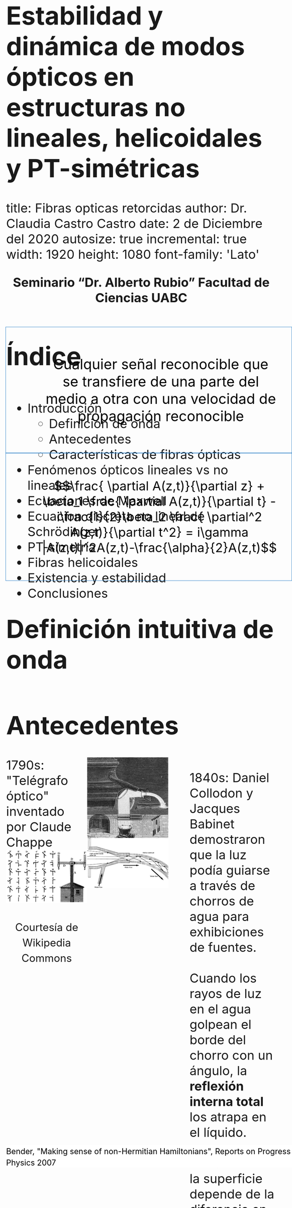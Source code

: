 <style>

.section .reveal .state-background {
   background: #ffffff;
   word-wrap: normal;
  -moz-hyphens: none;
}

.reveal h1, .reveal h2, .reveal h3 {
  word-wrap: normal;
  -moz-hyphens: none;
}

.section .reveal h1, 
.section .reveal h2,
.section .reveal h3,  
.section .reveal ul,
.section .reveal p {
   color: black;
   margin-top: 50px;
   text-align: center;
}

.midcenter {
    position: fixed;
    top: 50%;
    left: 50%;
}

.footer {
    color: black; 
    background: #ffffff;
    position: fixed; 
    top: 95%;
    text-align:left; 
    width:100%;
    font-size: 30px;
}

table {
  border: 1px solid black;
  text-align: center;
  border-bottom: 1px solid #ddd;
}

th {
  text-align: center;
}

tr {
  text-align: center;
}

td {
  text-align: center;
}


table.minimalistBlack {
    border: 3px solid #000000;
    width: 100%;
    text-align: center;
    border-collapse: collapse;
}

body{
  font-size: 40px;
}

</style>


<!-- foo 
Highlighting
bold
strong
orange <b style="color:#d95f02"> text </b>
green  <b style="color:#1b9e77"> text </b>
purple <b style="color:#d24693"> text </b>
red    <b style="color:#FF0000"> text </b>
blue   <b style="color:#0000FF"> text </b>

<p style = "font-size: 50px;">Definición de onda </p>

font-weight:bold;
-->

Estabilidad y dinámica de modos ópticos en estructuras no lineales, helicoidales y PT-simétricas 
=================================================
title: Fibras opticas retorcidas
author: Dr. Claudia Castro Castro
date: 2 de Diciembre del 2020
autosize: true
incremental: true
width: 1920
height: 1080
font-family: 'Lato'


<p style="text-align:center; font-weight:bold">Seminario “Dr. Alberto Rubio” Facultad de Ciencias UABC </p>

<div class='footer'>
<center>
   Copyright Disclaimer: material is for educational purposes only under fair use.
</center>
</div>

Índice
==========================================================

<div style="float:left; width:100%">
<ul>
<li>
Introducción
    <ul>
      <li>Definición de onda</li>
      <li>Antecedentes</li>
      <li>Características de fibras ópticas</li>
    </ul>
<li>Fenómenos ópticos lineales vs no lineales</li>   
<li>Ecuaciones de Maxwell</li>
<li>Ecuacion discreta no lineal de Schrödinger </li>
<li>PT-simetría</li>
<li>Fibras helicoidales</li>
<li>Existencia y estabilidad</li>
<li>Conclusiones</li>
</ul>
</div>


Definición intuitiva de onda 
========================================================

<div style="border: 1px solid blue;border-color:#287EC7; color:black;position: fixed; top:30%; text-align:center;left:5%;padding:1em; font-size: 45px" class="fragment">
<ul style="list-style-type:none;">
Cualquier señal reconocible que se transfiere de una parte del medio a otra con una velocidad de propagación reconocible
</ul>
</div> 


<div class='footer'>
<small>Whitham, G. B., "Linear and nonlinear waves", Ed. John Wiley & Sons, 1974</small>
</div>


Antecedentes
========================================================

<div style="float:left; width:30%" class="fragment">
1790s: "Telégrafo óptico" inventado por Claude Chappe 
<img src="figs/telegrafooptico.jpeg" alt="Telegrafo optico y sus simbolos"><div style="float:center; width:100%">
</div>
<p style="text-align:center">
<small>Courtesía de Wikipedia Commons </small>
</p>
</div>

<div style="float:left; width:30%" class="fragment">
<img src="figs/fountain.png" alt="Luz guida en chorros de agua"><div style="float:center; width:100%">
</div>
</div>


<div style="float:left; width:40%">
<ul style="list-style-type:none;">
<li> 1840s: Daniel Collodon y Jacques Babinet demostraron que la luz podía guiarse a través de chorros de agua para exhibiciones de fuentes.
</li>
<li></br>
Cuando los rayos de luz en el agua golpean el borde del chorro con un ángulo, la <strong>reflexión interna total</strong> los atrapa en el líquido.
</li>

<li></br>
Refracción en la superficie depende de la diferencia en el <strong>índice de refracción</strong>; cuanto mayor es la diferencia, más refracción
</li>
</ul>
</div>

<div class='footer'>
<small>Hecht, J. City of Light: The Story of Fiber Optics
Oxford University Press, 1999</small>
</div>


Reflexión interna total (TIR)
========================================================

<div style="float:left; width:100%">
<ul style="list-style-type:none;">
<li> 
Es un efecto secundario de la <i>refracción</i>, la curvatura de la luz que pasa de un material transparente a otro.
</li>
</ul>
</div>

<div style="float:left; width:50%" class="fragment">
<img src="figs/refraction_city_of_light.png" alt="Refraction de vidrio a aire"><div style="float:center; width:100%">
</div>
<p style="text-align:center">
<small>Courtesía de Hecht, J. City of Light: The Story of Fiber Optics, 1999</small>
</p>
</div>

<div style="float:left; width:50%">
<ul style="list-style-type:none;">
<li></br><strong>Índice de refracción</strong>
$$n=\frac{\text{velocidad de la luz en el vacio}}{\text{velocidad en el material}}$$
</li>
<li></br><strong>Ley de Snell</strong>
$$n_1 \sin{\theta_1} = n_2 \sin{\theta_2} $$
</li>
<li></br>Resposable por 
</li>
</ul>
</div>

<div style="float:left; width:10%;padding-left:5%" class="fragment">
<img src="figs/fresnel.JPG" alt="Lente de faro Fresnel"><div style="float:center; width:100%">
</div>
</div>

<div style="float:left; width:15%" class="fragment">
<img src="figs/lotus.jpeg" alt="Flor de loto de cristal"><div style="float:center; width:100%">
</div>
</div>

<div style="float:left; width:20%" class="fragment">
<img src="figs/diamond.jpg" alt="Total Internal Reflections in Diamond "><div style="float:center; width:100%">
</div>
<p style="text-align:center">
<small>Courtesía de Wikimedia Commons</small>
</p>
</div>


Reflexión interna total (TIR)
========================================================

<div style="float:left; width:100%">
<ul style="list-style-type:none;">
<li> 
</li>
</ul>
</div>

<div style="float:left; width:40%;font-size: 40px" class="fragment">
<img src="figs/totalinternalreflexion.png" alt="Luz guida en chorros de agua"><div style="float:center; width:100%">
</div>
<p style="text-align:center">
<small>Courtesía de Hecht, J. City of Light: The Story of Fiber Optics, 1999</small>
</p>
</div>


<div style="float:left; width:60%">
<ul>
<li> La luz que golpea la superficie casi directamente se refracta en el aire
</li>

<li>Hay un <b>ángulo crítico</b> donde no puede emerger al aire, se mide a partir de una línea llamada <b>normal</b> que es perpendicular a la superficie.
</li>
<li>Si $\theta_1 > \sin^{-1}\left(\frac{n_2}{n_1}\right)$ $\Rightarrow \sin \theta_2 > 1 \;\;(!)$
</li>
<li>
La luz fuera del ángulo crítico se refleja de nuevo en el cristal.
</li>
<li>ángulo crítico
$\theta_c = \sin^{-1}\left(\frac{n_2}{n_1}\right)$ existe solo cuando $n_2 < n_1$, entonces
TIR ocurre solo dentro del <b>medio con índice más alto</b>
</li>
</ul>
</div>

<div style="float:left; width:20%; padding-left:20%" class="fragment">
<img src="figs/tir_in_a_wine_glass.jpg" alt="Demonstration of Total-Internal-Reflection(TIR) in a wine glass"><div style="float:center; width:100%">
</div>
<p style="text-align:center">
<small>Courtesía de Keerthi, CC BY 4.0 via Wikimedia Commons</small>
</p>
</div>


Inicios de las fibras ópticas
========================================================

<div style="float:left; width:100%">
<ul>
<li>Generaciones de artesanos, inventores, ingenieros y científicos
desarrollaron la tecnología para hacer vidrio
</li>
  <ul>
  <li> Es <b>maleable</b> cuando está caliente, así como la <b>transparencia</b> del sólido, lo que lo ha convertido en un material atractivo.
  </li>
  <li> El ingrediente más importante del vidrio común es el dióxido de silicio, un mineral duradero conocido como <strong>Sílice/Silica</strong>.
  </li>
  </ul>
<li> 1930s: Heinrich Lamm (médico) primera persona conocida que ha demostrado la transmisión de imágenes a través de un arreglo de fibras ópticas
</li> 
  <ul>
  <li> Sin embargo, las fibras descubiertas transmitían imágenes de manera deficiente.
  </li>
  </ul>
<li>1950s: Van Heel y O'Brien recubren una fibra descubierta con un <b>material de índice menor</b> mantendría la TIR mientras protege la superficie óptica
</li>
<ul>
<li>Fibras revestidas de vidrio tenían una atenuación de aproximadamente un <b>decibel por metro (dB/m)</b>, lo que está bien para imágenes médicas, pero demasiado alto para comunicaciones.
</li>
</ul>
</ul>
</div>

<div class='footer'>
<small>Hecht, J. City of Light: The Story of Fiber Optics
Oxford University Press, 1999</small>
</div>



Fibras ópticas
========================================================

<div style="float:left; width:35%" class="fragment">
<img src="figs/cable.jpg" alt="Esquema de fibra optica multi-nucleo"><div style="float:center; width:100%">
</div>
<p style="text-align:left">
<small>Courtesía de depositphotos.com</small>
</p>
</div>

<div style="float:left; width:30%" class="fragment">
<img src="figs/hexagonalarray.png" alt="Esquema de un arreglo 2D"><div style="float:center; width:100%"></div>
<p style="text-align:center">
<small>Pertsch et al. Nonlinearity and
disorder in fiber arrays. Physical
Review letters, 2004</small>
</p>
</div>

<div style="float:left; width:35%" class="fragment">
<img src="figs/array.png" alt="Esquema de un arreglo 2D"><div style="float:center; width:100%">
</div>
<p style="text-align:center">
<small>Joannopoulos et al. Photonic crystals: molding the flow of light. Princeton University Press, 2011.</small>
</p>
</div>


Características de las fibras ópticas
========================================================

<div style="float:left; width:33%" class="fragment">
<img src="figs/dielectric_fiber.png" alt="Esquema de fibra optica dielectric y el perfil de indices de refraccion"><div style="float:center; width:100%">
</div>
<p style="text-align:center">
<small>Agrawal G., Nonlinear fiber optics, Academic Press, 2013</small>
</p>
</div>


<div style="float:left; width:65%">
<ul>
<li> En su forma más simple, una fibra optica consiste de un nucle de cristal rodeado de una revestimiento con índice de refracción $n_c$
<li> Índice de refracción del revestimiento es $n_1$</br>
con $n_c < n_1$ 
</li>
<li>El material de elección para las fibras ópticas de <b>baja pérdida</b> es el cristal de <strong>sílice</strong> puro sintetizado mediante la fusión de moléculas de $SiO_2$.
</li>
<li>La diferencia del índice de refracción entre el núcleo y el
el revestimiento se realiza mediante el uso selectivo de dopantes durante el proceso de fabricación. Los dopantes como $GeO_2$ y $P_2 O_5$ aumentan el índice de refracción de del sílice y son adecuados para el núcleo
</li>
<li>Poder transmitido
$$P_T = P_0 exp(-\alpha L)$$
$P_0$ poder inicial, $L$ longitud, $\alpha$ constante de atenuación
</li>
</ul>
</div>


Dispersión
========================================================

<div style="float:left; width:40%" class="fragment">
<img src="figs/waterdrop.jpg" alt="Gota que cae en agua"><div style="float:center; width:100%">
</div>
<p style="text-align:center">
<small>Cortesia de Pixabay </small>
</p>
</div>

 
<div style="float:left; width:60%">
<ul>
<li> Como cuando una piedra que cae en un estanque inmóvil produce ondas en la superficie del agua, eventualmente desaparecen y se desvanecen
</li>
<li>
Un rayo de luz puede extenderse cuando viaja a través de diferentes medios.
</li>
<li> La dispersión temporal y la difracción espacial se deben a la dependencia del índice de refracción de la frecuencia y la longitud de onda
</li>
<li>Ambos causan un ensanchamiento espacial y temporal de la luz.
</li>
</ul>
</div>


<div class='footer'>
<small>Yang J., "Nonlinear waves and nonintegrable systems", Ed. SIAM, 2010</small>
</div>



Ecuaciones de Maxwell
========================================================

La luz es una <b>onda electro-magnética</b> que consiste de un campo eléctrico  y un campo magnético oscilando a una tasa muy alta ($10^{14}$ Hz) viajando en el espacio con una dirección perpendicular a ambos campos vectoriales

<div style="float:left; width:30%">
<ul style="list-style-type:none;">
<li>
$$\begin{align}
\nabla\times\mathbf{E}=&-\frac{\partial\mathbf{B}}{\partial t}\\
\nabla\times\mathbf{H}=&\mathbf{J}+\frac{\partial\mathbf{D}}{\partial t}\\
\nabla\cdot\mathbf{D}=&\rho_{v}\\
\nabla\cdot\mathbf{B}=&0
\end{align}$$
</li>
</ul>
</div>

<div style="float:left; width:40%">
<ul style="list-style-type:none;">
<li> 
</br>$\mathbf{E}$ campo eléctrico [$V/m$]
</br>$\mathbf{B}$ densidad de flujo magnético [$T$]
</br>$\mathbf{H}$ campo magnético [$A/m$]
</br>$\mathbf{D}$ densidad de flujo eléctrico [$C/m^2$]
</br>$\mathbf{J}$ densidad de corriente eléctrica  [$A/m^2$]
</li>
</ul>
</div>

<div style="float:left; width:30%">
<ul style="list-style-type:none;">
<li></br> $\mathbf{D}=\varepsilon \mathbf{E}$
</br>$\mathbf{B}=\mu \mathbf{H}$
</br>$\mathbf{J}=\sigma \mathbf{E}$
</br></br>$\varepsilon= \varepsilon_0 \varepsilon_r$ dielectric permittivity
</br>$\mu= \mu_0 \mu_r$ permeability
</br>$\sigma$ electric conductivity
</li>
</ul>
</div>

<div style="float:left; width:100%">
<ul style="list-style-type:none;">
</ul>
</div>



<div style="float:left; width:100%">
<ul>
<h2>Ecuación de onda</h2>
<li>El campo vectorial eléctrico satisface la ecuación de onda
$$\nabla^2 \mathbf{E}(\mathbf{r},t)-\frac{1}{c^2}\frac{\partial^2 \mathbf{E}(\mathbf{r},t)
}{\partial t^2}=0$$
</li>
<li><strong>T-simetría</strong>: ecuación es <strong>invariante</strong>  w. r. t. tiempo $t\rightarrow -t$
</li>
</ul>
</div>

<div class='footer'>
<small>Wartak, Computational photonics, Cambridge Univeristy Press, 2013</small>
</div>



Óptica lineal vs no lineal
========================================================

<div style="float:left; width:100%">
<ul style="list-style-type:none;">
<li><b style="color:#1b9e77"> Lineal </b>: las ondas electromagnéticas inducen una separación de las cargas en el material, es decir, una <i>polarización</i> $P_L$, la cual es <b style="color:#1b9e77">directamente proporcional</b> al campo eléctrico
$$P = \varepsilon_0 \chi^{(1)} E$$
donde   $\varepsilon_0$ es la <i>permitividad del vacío</i> y
$\chi^{(1)}$ es la constante de <i>susceptibilidad</i>.
</li>
</ul>
</div>

<div style="float:left; width:100%">
<ul>
<li> Interacción de la luz con la materia <b style="color:#1b9e77">no modifica</b> las propiedades de onda
</li>
<li>Ejemplos de fenómenos ópticos lineales:
</li>
</ul>
</div>


<div style="float:left; width:11%" class="fragment">
<img src="figs/cat.jpg" alt="Reflejo de un gato en un espejo"><div style="float:center; width:100%"></div>
<p style="text-align:center"><small>
Reflexión
</small></p>
</div>


<div style="float:left; width:14%" class="fragment">
<img src="figs/pencil.jpg" alt="Ejemplos de fenómenos ópticos lineales"><div style="float:center; width:100%">
</div>
<p style="text-align:center"><small>
Refracción
</small></p>
</div>



<div style="float:left; width:33%" class="fragment">
<img src="figs/photochomic-vs-transition-lenses.jpg" alt="Lentes photocromaticos"><div style="float:center; width:100%">
</div>
<p style="text-align:center"><small>
Photocromia
</small></p>
</div>


<div style="float:left; width:42%">
<ul style="list-style-type:none">
<li>$\diamond$ Linealidad es una suposición que solo es válida para <b style="color:#1b9e77">bajas intensidades</b>
</li>
<li></br>
</li>
<li>$\diamond$ Casi todos los materiales tienen algunos efectos no lineales si la fuente de luz solo es lo suficientemente potente  <b style="color:#d95f02">altas intensidades</b>
</li>
</ul>
</div>

<div class='footer'>
   <small>Agrawal G., Nonlinear fiber optics, Academic Press, 2013 </small>
</div>



Óptica no lineal
========================================================

<div style="float:left; width:100%">
<ul style="list-style-type:none;">
<li><b style="color:#d95f02">No lineal</b>: describe el comportamiento de la luz en medios  en   cual   el   componente   dieléctrico   de la <i>polarización</i> responde a la forma no lineal del campo eléctrico de la luz $E$
$$P=\varepsilon_0  \chi^{(1)}E + \varepsilon_0 \chi^{(2)}E^2 +  \varepsilon_0 \chi^{(3)}E^3+\dots$$
</li>
</ul>
</div>

<div style="float:left; width:100%">
<ul>
<li> 2nd order susceptibility $$\chi^{(2)} \approx 1.94\times10^{-12}\;m/V$$
</li>
<li> 3rd order susceptibility$$\chi^{(3)} \approx 3.78\times10^{-24}\;m^2/V^2$$
</li>
<li> Para fibras de <strong>sílice</strong> $SiO_2$ el effecto de segundo orden es despreciable
</li>
<li> $\chi^{(3)}$ está asociada al <strong>effecto Kerr</strong>
</li>
<li>Polarizacion total: lineal + no lineal 
$$P(\omega) = \varepsilon_0 \chi^{(1)}E(\omega)+3\varepsilon_0\chi^{(3)}|E(\omega)|^2E(\omega)  $$
</li>
<li>Effective susceptibility
$$\chi_{eff} = \chi^{(1)}+3\chi^{(3)}|E(\omega)|^2 $$
</li>
<li>Está ligada al índice de refracción 
$$\bar{n} = 1+\chi^{(3)}=\bar{n}_0 +\bar{n}_2\;I$$
</li>
</ul>
</div>


Óptica no lineal: effecto Kerr 
========================================================
 

<div style="float:left; width:100%">
<ul style="list-style-type:none;">
<li> Descubierta por John Kerr en 1875
</li>
<li> Describe situaciones donde el índice de refracción depende de el campo eléctrico como 
$$\bar{n}(\omega, |E|^2)=\bar{n}_0(\omega) + \bar{n}_2(\omega)|E|^2$$
</li>
<li>Para sílice es $1.3\times10^{-22}\; m^2/V^2$
</li>
</ul>
</div>


Derivación de la ecuación de Schrödinger
========================================================

<div style="float:left; width:100%">
<ul style="list-style-type:none;">
<li>En medio Kerr el índice de refracción depende de la intensidad del campo eléctrico $I(t)$
$$\bar{n}(t)=\bar{n}_0 + \bar{n}_2 I(t), \;\;\;I(t)=2\bar{n}_0\varepsilon_0 c |A(z,t)|^2$$
</li>
<li> y 
$$E(z,t)=A(z,t)e^{i(\omega_0 t-\beta _0 z)}$$
</li>
<li>Aplicando transformada de Fourier del campo óptico
$$E(z,t)=\int_{-\infty}^{\infty} \tilde{E}(z,\omega)e^{i(\omega t - \beta z)} \;d\omega$$
</li>
<li>Considerar la expansion de Taylor de la constante de propagación
$$\beta(\omega) = \beta_0 + \beta _1 (\omega - \omega_0 )+\frac{1}{2}\beta_2 (\omega - \omega_0)^2 + \Delta \beta_{NL}$$
</li>
<li>Sustituir
$$\begin{align}
E(z,t)=&e^{-i\beta_0 z}\int_{-\infty}^{\infty} \tilde{E}(z,\omega)e^{i\omega t - i\beta_1 z \Delta \omega - i\frac{1}{2}\beta_2 z \Delta \omega^2-iz\Delta\beta_{NL} } \;d(\Delta\omega)\\
=&e^{i(\omega_0t-\beta_0 z)}\int_{-\infty}^{\infty} \tilde{E}(z,\omega_0 +\Delta \omega)e^{it\Delta\omega-i\beta_1 z \Delta \omega - i\frac{1}{2}\beta_2 z \Delta \omega^2-iz\Delta\beta_{NL}} \;d(\Delta\omega)\\
\equiv&e^{i(\omega_0 t-\beta _0 z)} A(z,t)
\end{align}$$
</li>
</ul>
</div>

<div class='footer'>
<small>Wartak, "Computational photonics", Cambridge Univeristy Press, 2013</small>
</div>



Derivación de la ecuación de Schrödinger
========================================================

<div style="float:left; width:100%">
<ul style="list-style-type:none;">
<li> Hemos definido 
$$A(z,t) = \int_{-\infty}^{\infty} \tilde{E}(z,\omega_0 +\Delta \omega)e^{it\Delta\omega-i\beta_1 z \Delta \omega - i\frac{1}{2}\beta_2 z \Delta \omega^2-iz\Delta\beta_{NL}} \;d(\Delta\omega)
=\int_{-\infty}^{\infty} \tilde{E}(z,\omega_0 +\Delta \omega)e^{ig(z,t)} \;d(\Delta\omega)$$
</li>
<li> Derivar
$$\begin{align}
\frac{ \partial A(z,t)}{\partial t}  =&\int_{-\infty}^{\infty} \tilde{E}(z,\omega_0 +\Delta \omega)i\Delta \omega e^{ig(z,t)} \;d(\Delta\omega) \\
\frac{ \partial^2 A(z,t)}{\partial t^2}  =&\int_{-\infty}^{\infty} \tilde{E}(z,\omega_0 +\Delta \omega)(i\Delta \omega)^2 e^{ig(z,t)} \;d(\Delta\omega) \\
\frac{ \partial A(z,t)}{\partial z}  =&\int_{-\infty}^{\infty} \tilde{E}(z,\omega_0 +\Delta \omega)(-i\beta_1  \Delta \omega - i\frac{1}{2}\beta_2 \Delta \omega^2-i\Delta\beta_{NL}) e^{ig(z,t)} \;d(\Delta\omega) 
\end{align}$$
</li>
<li>Combinar
$$\frac{ \partial A(z,t)}{\partial z} +  \beta_1 \frac{ \partial A(z,t)}{\partial t} -i\frac{1}{2}\beta_2 \frac{ \partial^2 A(z,t)}{\partial t^2} =  \int_{-\infty}^{\infty} \tilde{E}(z,\omega_0 +\Delta \omega) \left[  ... \right]e^{ig(z,t)} \;d(\Delta\omega)$$
</li>
<li> La expresión en $[...]$ es $-i\bar{n}_2k_0 I$
</li>
<li>Entonces
$$\frac{ \partial A(z,t)}{\partial z} +  \beta_1 \frac{ \partial A(z,t)}{\partial t} -i\frac{1}{2}\beta_2 \frac{ \partial^2 A(z,t)}{\partial t^2} =  -i\bar{n}_2k_0I \int_{-\infty}^{\infty} \tilde{E}(z,\omega_0 +\Delta \omega) e^{ig(z,t)} \;d(\Delta\omega)$$
</li>
</ul>
</div>

<div class='footer'>
<small>Wartak, "Computational photonics", Cambridge Univeristy Press, 2013</small>
</div>


Derivación de la ecuación de Schrödinger
========================================================

<div style="float:left; width:100%">
<ul style="list-style-type:none;">
<li>
</li>
<li>Entonces
$$\frac{ \partial A(z,t)}{\partial z} +  \beta_1 \frac{ \partial A(z,t)}{\partial t} -i\frac{1}{2}\beta_2 \frac{ \partial^2 A(z,t)}{\partial t^2} =  -i\bar{n}_2k_0 I \int_{-\infty}^{\infty} \tilde{E}(z,\omega_0 +\Delta \omega) e^{ig(z,t)} \;d(\Delta\omega)$$
</li>
<li>
$$``\qquad" \qquad =  -i\bar{n}_2k_0 I A(z,t)$$
</li>
<li> Por lo tanto 
</li>
</ul>
</div>


<div style="border: 1px solid blue;border-color:#287EC7; color:black;position: fixed; top:40%; text-align:center;left:5%;padding:1em;" class="fragment">
<ul style="list-style-type:none;">
<li>
$$\frac{ \partial A(z,t)}{\partial z} +  \beta_1 \frac{ \partial A(z,t)}{\partial t} -i\frac{1}{2}\beta_2 \frac{ \partial^2 A(z,t)}{\partial t^2} = i\gamma |A(z,t)|^2A(z,t)-\frac{\alpha}{2}A(z,t)$$
</li>
</ul>
</div> 


<div class='footer'>
<small>Wartak, Computational photonics, Cambridge Univeristy Press, 2013</small>
</div>


Ecuación discreta no lineal de Schrödinger (DNLS)
========================================================


<div style="float:left; width:100%">
<ul style="list-style-type:none;">
<li> 
Considere la dinámica de propagación en un arreglo <b>discreto</b> de fibras ópticas descrita por la ecuación discreta de Schrödinger no lineal (DNLS)
$$\begin{equation}\label{eq:DNLSE}
i \frac{dc_n}{dz} =  \epsilon_n c_n  - k(c_{n+1}+c_{n-1}) + \sigma|c_n|^2c_n,
\end{equation}$$
</li>
<li>$c_n$: amplitudes complejas,  en el sitio $n$, que dependen de la dirección de la variable de propagación $z\in\mathbb{R}$
</br>$k$: fuerza uniforme de acoplamiento con el vecino más cercano
</br>$\epsilon_n$: perfil de índice de refracción in-situ
</br>$\sigma$: fuerza de no linealidad
</li>
<li>$\diamond$ El hamiltoniano que da lugar a las ecuaciones de movimiento viene dado por la ecuación
$$\begin{equation}\label{eq:hamiltonian}
H_D = \sum_n \epsilon_n|c_n|^2 + \frac{\sigma}{2}|c_n|^4 - k\left(c_{n+1}c_n^*+c^*_{n+1}c_n  \right).
\end{equation}$$
</li>
<li>Configuración ideal de guías de ondas ópticas idénticas, donde $\epsilon_n$ es una constante fija $\epsilon$.
</li>
</ul>
</div>


<div style="float:left; width:60%;padding-left:20%" class="fragment">
<img src="figs/flatarray.png" style="width:100%" alt="Surface with positive orientation"><div style="float:left; width:100%">
</div>
<p style="text-align:center"><small>
Representación esquemática de un arreglo de guías de ondas ópticas planar. $r_n$ es el radio de cada núcleo en particular
</small></p>
</div>


Parity-Time (PT) simetría
========================================================

<div style="float:center; width:100%">
<ul style="list-style-type:none;">
<li>
<table style="font-size: 40px; width: 100%; text-align: center; " class="minimalistBlack">
<tr>
  <th>Quantum Mechanics</th>
  <th>Optics</th>
</tr>
<tr>
  <td>Schrödinger equation</td>
  <td>Paraxial equation</td>
</tr>
<tr>
  <td>$i\hslash\frac{\partial\Psi}{dt}+\frac{h^{2}}{2m}\frac{\partial^{2}\Psi}{\partial x^{2}}-V\left(x\right)\Psi=0$</td>
  <td>$i\lambda\frac{\partial E}{\partial z}+\frac{\lambda^{2}}{2}\frac{\partial^{2}E}{\partial x^{2}}+n\left(x\right)E=0$</td>
</tr>
<tr>
  <td>time </td> <td>propagation distance</td>
</tr>
<tr>
  <td>$t$</td>  <td>$z$</td>
</tr>
<tr>
  <td>Plank's constant </td> <td>Wavelength</td>
</tr>
<tr>
  <td>$\hslash$</td>  <td>$\lambda=\frac{1}{k}$</td>
</tr>
<tr>
  <td>Probability amplitude </td> <td>Electric field envelope</td>
</tr>
<tr>
  <td>$\Psi\left(x,t\right)$</td>  <td>$E\left(x,z\right)$</td>
</tr>
<tr>
  <td>Complex potential</td> <td>Complex refraction</td>
</tr>
<tr>
  <td>$V\left(x\right)=V_{R}\left(x\right)+iV_{I}\left(x\right)$</td>  <td>$n\left(x\right)=n_{R}\left(x\right)+in_{I}\left(x\right)$</td>
</tr>
</table>
</li>
</ul>
</div>


Parity-Time (PT) simetría
========================================================

<div style="float:left; width:100%">
<ul style="list-style-type:none">
<li>Bender consideró si un sistema hamiltoniano mecánico cuántico con un potencial complejo puede tener un espectro real. 
</li>
<li><center>
P: $\hat{x}\rightarrow -\hat{x}\;$ y $\;\hat{p}\rightarrow -\hat{p}$</br>
T: $\hat{x}\rightarrow \hat{x}\;$, $\;\hat{p}\rightarrow -\hat{p}\;$, y  $\;i\rightarrow -i$ </center>
</br>$\hat{p}$: momentum operator.
</br>$\hat{x}$: space operator.
</li>
<li>
<p style="border:3px; border-style:solid; border-color:#287EC7; padding: 1em;"> <strong> Condición de PT-simetría</strong>
$$V(x) = V^*(-x)\qquad n(x)= n^*(-x)$$ 
</p>Esto se traduce en el potencial complejo cuya parte real es una función par mientras que la parte imaginaria es impar.
</li>
<li> $\circ$ Hamiltoniano PT-simétrico
<ul>
<li> Puede tener un eigen-espectro real
</li>
<li> Eigen-estados PT-simétricos puede que occurran para cierto régimen paramétrico
</ul>
</li>
</ul>
</div>


<div class='footer'>
<small>Bender, "Making sense of non-Hermitian Hamiltonians", Reports on Progress in Physics 2007</small>
</div>


Parity-Time (PT) simetría
========================================================

<div style="float:left; width:50%" class="fragment">
Sistemas ópticos acoplados convencionales y PT-simétricos. 
<img src="figs/nphys1515-f1.png"><div style="width:100%">
</div>
<p style="text-align:center"><small>Rüter et al., Nature Physics, 2010
</small></p>
</div>

<div style="float:left; width:32%" class="fragment">
Propagación del haz en dos guías de ondas PT-simétricas no lineales.
<img src="figs/ramezani_img.jpg" alt="Metasuperficie"><div style="float:center; width:100%">
</div>
<p style="text-align:center"><small> Ramezani et al. PR A 2010
</small></p>
</div>

<div style="float:left; width:50%;padding-left:20%" class="fragment">
Dispersor recubierto con una metasuperficie ultrafina con pérdida y ganancia equilibradas. 
<img src="figs/invisibility.jpg" alt="Metasuperficie"><div style="float:center; width:100%">
</div>
<p style="text-align:center"><small>Sounas et al., Phys. Rev. Applied 2015
</small></p>
</div>


Fibras  multi-núcleo no lineal PT-simétricas
========================================================

<div style="float:left; width:100%">
<ul style="list-style-type:none;">
<li> Considere la dinámica de propagación del haz en una fibra discreta de múltiples núcleos de $N$ sitios dispuestos igualmente espaciados en un anillo de radio $R_0$ donde cada núcleo tiene un radio $r_0$, descrito por las ecuaciones de modos acoplados
ecuación discreta de Schrödinger no lineal (DNLS)
$$i\frac{{dc_{n}}}{dz}=k\left(c_{n+1}+c_{n-1}\right)+i\gamma_{n}c_{n}+\sigma|c_{n}|^{2}c_{n}$$
</li>
<li>$c_n$: representa amplitudes complejas,  en el sitio $n$, que dependen de la dirección de propagación $z\in\mathbb{R}$
</br>$k$: fuerza uniforme del acoplamiento con el vecino más cercano
</br>$\gamma_n$:tasa de <b style="color:blue">ganancia</b> óptica (${\color{blue} {\gamma_n>0}}$) o <b style="color:gray">pérdida</b> (${\color{gray} {\gamma_n<0}}$)

</li>
</ul>
</div>


<div style="float:left; width:50%;padding-left:25%" class="fragment">
<img src="figs/diagram.jpg" alt="Esquema de una fibra optica torcida"><div style="float:center; width:100%">
</div>
<p style="text-align:center"><small>Esquema de fibra óptica multi-core PT-simétrica
</small></p>
</div>




Fibras  multi-núcleo no lineal helicoidal PT-simétricas
========================================================

<div style="float:left; width:100%">
<ul style="list-style-type:none;">
<li> Considere la dinámica de propagación del haz en una fibra discreta de múltiples núcleos de $N$ sitios dispuestos igualmente espaciados en un anillo de radio $R_0$ donde cada núcleo tiene un radio $r_0$, descrito por las ecuaciones de modos acoplados
Dinámica de propagación en una matriz discreta de fibras ópticas descrita por la ecuación discreta de Schrodinger no lineal (DNLS)
$$i\frac{{dc_{n}}}{dz}=k\left({\color{orange} {e^{-i\phi}}}c_{n+1}+{\color{orange} {e^{i\phi}}}c_{n-1}\right)+i\gamma_{n}c_{n}+\sigma|c_{n}|^{2}c_{n}$$
</li>
<li>$c_n$: representa amplitudes complejas,  en el sitio $n$, que dependen de la dirección de la variable de propagación $z\in\mathbb{R}$
</br>$k$: fuerza uniforme del acoplamiento con el vecino más cercano

</br>$\gamma_n$: tasa de <b style="color:blue">ganancia</b> óptica (${\color{blue} {\gamma_n>0}}$) o <b style="color:gray">pérdida</b> (${\color{gray} {\gamma_n<0}}$)
</br> $\phi$: <b style="color:#d95f02">Peierls phase</b>
</li>
</ul>
</div>


<div style="float:left; width:50%;padding-left:25%" class="fragment">
<img src="figs/twisted_multicore.png" alt="Esquema de una fibra optica torcida"><div style="float:center; width:100%">
</div>
<p style="text-align:center"><small>Esquema de fibra óptica helicoidal PT-simétrica
</small></p>
</div>


Ruptura de PT-simetría: caso lineal
========================================================

<div style="float:left; width:100%">
$$i\frac{{dc_{n}}}{dz}=k\left(^{-i\phi}c_{n+1}+^{i\phi}c_{n-1}\right)+i\gamma_{n}c_{n}$$
<ul>
<li>PT-simetría alternante $\gamma_n=(-1)^{n+1}\gamma$,  $\gamma=2.04$
<ul><li>Cambio de signo $\Leftrightarrow$ ganancia/perdida</li></ul>
</li>
<li>Condiciones de frontera periódicas $c_{n + N} = c_n$</li>
<li>Otros valores usados $\sigma=0$, $n_s=1.552$, $R_0=8\mu m$, $\lambda=980nm$, $r_0=0.91R_0$</li>
</ul>
</div>

<div style="float:left; width:70;padding-left:15%" class="fragment">
Observe the PT-symmetry breaking induced by the twist of the fiber.
<img src="figs/linear6PTcase.png" alt="Esquema de una fibra óptica torcida"><div style="float:center; width:100%">
</div>
<p style="text-align:center"><small>Longhi S., PT phase control in circular multi-core fibers. Optics letters, 2016.
</small></p>
</div>

<div style="float:left; width:100%">
<ul style="list-style-type:none;">
<li>Cuando se tuerce por un ángulo de $\phi =\pi/6$ se volve inestable :(
</li>
</ul>
</div>

Ruptura de PT-simetría: caso lineal
========================================================

<div style="float:left; width:100%">
<ul>
<li> Buscamos soluciones estacionarias de la forma $$\begin{align}
-\lambda A	+	2k\cos{\phi}B+i\gamma A + \sigma|A|^2A=0, \label{eq:stationary_sol_reducida1}\\
-\lambda B	+	2k\cos{\phi}A-i\gamma B + \sigma|B|^2B=0. \label{eq:stationary_sol_reducida2}
\end{align}$$
</li>
<li> Suponemos que $A_n=A$ y $B_n = B$, en el caso linear la ruptura de la fase PT corresponde a todos los $\lambda$ reales, es decir
$$\sqrt{4\cos^{2}\phi}<\gamma/k \quad\text{y} \quad \sqrt{4\sin^{2}\phi\pm\sqrt{3}\sin{2\phi}}<\gamma/k$$
</li>
</ul>
</div>

<div style="float:left; width:45%;padding-left:30%" class="fragment">
<img src="figs/PtregionLinearTwisted.png" alt="fase PT"><div style="float:center; width:100%">
</div>
<p style="text-align:center"><small>Displays these regions in the plane $(\gamma/k,\phi)$
</small></p>
</div>


No lineal conservado (no PT)
========================================================
$$i\frac{{dc_{n}}}{dz}=k\left(e^{-i\phi}c_{n+1}+e^{i\phi}c_{n-1}\right)+{\color{gray} {i\gamma_{n}c_{n}}}+\sigma|c_{n}|^{2}c_{n}$$
con $\gamma_n =0$
<div style="float:left; width:100%">
<ul>
<li>Introduce la transformación $c_n = a_n(z)e^{i\varphi_ n}$, $\varphi_ {n+1} −\varphi_n= \phi$</li>
<li>Las ecuaciones para $a_n$ son la forma clásica uniforme, pero ahora la condición de frontera es modificada a  $a_{n+N} = a_n e^{ iN\varphi}$. 
</li>
<li>La transformación se refleja en el Hamiltoniano
$$H=\sum_{n=1}^N k \left( c_{n + 1} c_n^*e^{-i \phi} + c_n c^*_{n+1} e^{i \phi}\right)+\frac{\sigma}{2}|c_n|^4 = 
  \sum_{n=1}^N k \left( a_{n + 1} a_n^* + a_n a^*_{n+1} \right)+\frac{\sigma}{2}|a_n|^4.$$
</li>
<li>Poder total $$P = \sum_n^N |c_n|^2$$ 
</li>
</ul>
</div>



No lineal, helicoidal, pero conservado
========================================================

<div style="float:left; width:100%">
<ul>
<li>Este comportamiento sugiere que la característica topológica del giro y su efecto sobre la dinámica es bastante <b>robusto</b> a las contribuciones no lineales que afectan principalmente a las fases individuales
</li>
</ul>
</div>


<div style="float:left; width:80;padding-left:10%" class="fragment">
<img src="figs/stationary_nl.png" alt="Instabilty gain"><div style="float:center; width:100%">
</div>
<p style="text-align:center"><small>Evolution of field intensities for cores 1 (solid) and 4 (dashed) in the nonlinear, conservative, and defocusing case with $\gamma = 0$. Left and right panels correspond to non-twisted and twisted scenarios respectively.
</small></p>
</div>


No lineal, helicoidal, casi PT-simétrico
========================================================

<div style="float:left; width:55%">
<ul>
<li>Buscamos soluciones estacionarias de la forma
$$c_{n}=\begin{cases}
A_{n}e^{-i\lambda z}, & n=\text{impar}\\
B_{n}e^{-i\lambda z}, & n=\text{par}
\end{cases}$$
</br>asumiendo $A_n=A$ y $B_n = B$
</li>
<li>Nos lleva a 
$$\begin{align}
-\lambda A	+	2k\cos{\phi}B+i\gamma A + \sigma|A|^2A=&0,\\
-\lambda B	+	2k\cos{\phi}A-i\gamma B + \sigma|B|^2B=&0.
\end{align}$$
</li>
<li>Por el momento $\gamma =0$</li>
<li>Notamos que podemos intercambiar $A$ con  $B$
$$A\left(-\lambda 	+	2k\cos{\phi}+ \sigma|A|^2\right)=0.
\label{eq:stationary_sol_reducida_A_order0}$$
</li>
<li>Desde donde podemos notar que existirá una solución no trivial si $$\lambda> 2k \cos \phi$$ cuando $\sigma$ es positivo.
</li>
</ul>
</div>

<div style="float:left; width:45%" class="fragment">
<img src="figs/stationary_solutions_0.png" alt="Instabilty gain"><div style="float:center; width:100%">
</div>
<p style="text-align:center"><small>Soluciones numéricas  $k = 1$, $\sigma = 1$, $\gamma = 0$, varios valores de $\phi$. El código de color es azul para $\pi/8$, naranja para $\pi/6$, amarillo para $\pi/5$ y violeta para $\pi/4$
</small></p>
</div>


No lineal, helicoidal, PT-simétrico
========================================================
<div style="float:left; width:100%">
<ul>
<li>
Considere un caso donde la fuerza de ganancia/pérdida es cercana a cero y que puede expandirse en términos de un parámetro pequeño  $\epsilon<<1$
</li>
<li>Nos gustaría continuar esta solución en un vecindad de $((A^{(0)}, B^{(0)})^T, \gamma^{(0)})$, aquí $A^{(0)}$ denota la solución asociada
al caso $\gamma = \gamma^{(0)} = 0$.
</li>
<li>
Introducimos expansiones en términos de $\epsilon$
$$\begin{array}{rl}
\gamma =& \gamma^{(0)} + \epsilon \gamma^{(1)} + \epsilon^2 \gamma^{(2)},\\
\lambda =& \lambda^{(0)} + \epsilon \lambda^{(1)} + \epsilon^2 \lambda^{(2)},\\
A=&A^{(0)}+\epsilon A^{(1)}+\epsilon^2 A^{(2)}, \textrm{y}  \\
B=&B^{(0)}+\epsilon B^{(1)}+\epsilon^2 B^{(2)}.
\end{array}$$
</li>
<li>A medida que activamos $\gamma$, sustituimos estas expansiones en. Los términos proporcionales a $\epsilon$ nos dan ecuaciones para  $A^{(1)}$ y $B^{(1)}$

$$\mathcal{M}U^{(1)}=\Psi U^{(0)} \qquad(\mathcal{O}(\epsilon)) $$

</br>donde $U^{(j)}=\left(ReA^{(j)},ReB^{(j)},ImA^{(j)},ImB^{(j)}\right)^{T}$ con $j=0,1.$
</li>
</ul>
</div>

No lineal, helicoidal, PT-simétrico: existencia
========================================================
<div style="float:left; width:60%">
<ul style="list-style-type:none;">
<li>
For a given $\lambda^{(0)}$ and $\phi$ we want to find solutions of (Eq. $\mathcal{O}(\epsilon)$. We will consider three cases
</li>
<ul style="list-style-type:none;">
<li> Caso 1: $\lambda^{(0)}<2k\cos\phi,$
</br> Caso 2: $\lambda^{(0)}=2k\cos\phi,$
</br> Caso 3: $\lambda^{(0)}>2k\cos\phi.$
</li>
</ul>
<li></br>Now consider  $\lambda^{(0)}>2k\cos\phi$, and using that $A^{(0)}=B^{(0)},$ we can rewrite the determinant of $\mathcal{M}$
as a function of $\sigma, k, \phi, \lambda^{(0)}, x_{1}^{(0)}$, and $y_{1}^{(0)}$.
</li>
<li></br>Let $\sigma=1, k=1,$ and $\phi=\pi/6$.  
We have plotted the level sets on the $(x_ 1^{(0)},y_ 1^{(0)},\lambda^{(0)})$-plane where $\mathcal{M}$ is <strong>singular</strong>.
</li>
</ul>
</div>

<div style="float:left; width:40%" class="fragment">
<img src="figs/singular3D.png" alt="Singular contours"><div style="float:center; width:100%">
</div>
<p style="text-align:center"><small>
Superficies de nivel $(x_ 1^{(0)},y_ 1^{(0)},\lambda^{(0)})$-plano donde $\mathrm{det}\mathcal{M}=0$
</small></p>
</div>


Condición de solubilidad: existencia
========================================================
<div style="float:left; width:100%">
<ul style="list-style-type:none;">
<li>En tales casos, $\mathcal{M}$ no tendrá una inversa en el sentido ordinario, entonces podemos establecer una condición para la <strong>existencia</strong> de una solución como sigue
$$\Psi U^{(0)}\bot \mathrm{Null}\mathcal{M}^{T}.$$
</li>
<li>
La solución de norma mínima para un problema de <strong>mínimos cuadrados</strong> con matriz de coeficientes  $\mathcal{M}$ es $$U^{(1)}=\mathcal{M}^{+}\Psi U^{(0)}$$
</li>

<li>Entonces $\mathrm{Null}\mathcal{M}^{(0)T}$ está descrita por

$$\mathrm{Null}\mathcal{M}^{(0)T}=\left\{ \left(-\frac{m_{13}}{m_{12}} \alpha, -\frac{m_{13}}{m_{12}}\beta, \beta, \alpha \right)^{T}\arrowvert \alpha,\beta \in \mathbb{R} \right\}  $$
</li>
<li>Explícitamente
<p style="border:3px; border-style:solid; border-color:#287EC7; padding: 1em;" class="fragment"> $$\alpha\left[\left(\gamma^{(1)}-\lambda^{(1)}\right)\frac{\sigma x_{1}^{(0)2}y_{1}^{(0)}}{k\cos{\phi}}+\left(\gamma^{(1)}+\lambda^{(1)}\right)y_2^{(0)}\right]+
\beta\left[\left(-\gamma^{(1)}-\lambda^{(1)}\right)\frac{\sigma x_{2}^{(0)2}y_{2}^{(0)}}{k\cos{\phi}}+\left(-\gamma^{(1)}+\lambda^{(1)}\right)y_1^{(0)}\right]=0.$$
</p>
</li>
</ul>
</div>

Condición de solubilidad: existencia
========================================================
<div style="float:left; width:50%">
<ul>
<li>
A partir de esta ecuación, podemos resolver al orden $\gamma^{(1)}$ dado $\lambda^{(1)}$, $\alpha$ y $\beta$, para cada $\lambda^{(0)}$. 
</li>
<li>Bajo la premisa de que la <i>pseudoinversa</i> coincide con la matriz inversa para los casos no singulares, hemos obtenido $A^{(1)}$ y $B^{(1)}$ en términos de $\lambda^{(0)}$. 
</li>
<li>La figura a la derecha muestra que términos calculados de corrección de la amplitud
</li>
</ul>
</div>

<div style="float:left; width:50%" class="fragment">
<img src="figs/stationary_solutions_1.png" alt="Stationary solutions de orden 1"><div style="float:center; width:100%">
</div>
<p style="text-align:center"><small>
Soluciones estacionarias de orden $\epsilon$ para varios valores de $\phi$
</small></p>
</div>


Análisis de estabilidad
========================================================

<div style="float:left; width:100%">
<ul>
<li>
Comportamiento de las soluciones estacionarias ante pequeñas perturbaciones
</li>
<li>
Introduzca pequeñas perturbaciones $\delta_a (z)$ y $\delta_b (z)$, y escriba las amplitudes en la forma
$$A_n=\left(A^{s}+\delta_{a}\left(z\right)\right)e^{-i\lambda z}\qquad \text{and} \qquad B_n=\left(B^{s}+\delta_{b}\left(z\right)\right)e^{-i\lambda z}$$
</li>
<li>Se obtienen las ecuaciones de linearization 
$$\begin{align}
i\frac{d\delta_a}{dz}=& -\lambda \delta_a +2 k \cos{\phi}\delta_b+i\gamma\delta_a+2\sigma|A^s|^2\delta_a+ \sigma(A^s)^2\delta_a^*, \label{eq:perturbation_linear_a}\\
i\frac{d\delta_b}{dz}=& -\lambda \delta_b +2 k \cos{\phi}\delta_a-i\gamma\delta_b+2\sigma|B^s|^2\delta_b+ \sigma(B^s)^2\delta_b^*, \label{eq:perturbation_linear_b}
\end{align}$$
</li>
</ul>
</div>


Análisis de estabilidad
========================================================

<div style="float:left; width:100%">
<ul>
<li>Ganancia de inestabilidad $p$ como la parte real del valor propio con la mayor parte real positiva en términos de la constante de propagación y la no linealidad.
</li>
</li>
</ul>
</div>

<div style="float:left; width:70;padding-left:15%" class="fragment">
<img src="figs/instability.png" alt="Instabilty gain"><div style="float:center; width:100%">
</div>
<p style="text-align:center"><small>Ganancia de inestabilidad. Sin giro (izquierda) Con giro (derecha).
</small></p>
</div>

<div style="float:left; width:100%">
<ul>
<li>Los modos estacionarios no lineales que se propagan en guías de ondas multinúcleo radialmente simétricas con ganancia y pérdida equilibradas son altamente inestables.
</li>
</ul>
</div>


Conclusiones
========================================================

<div style="float:left; width:100%">
<ul>
<li>Exploramos cómo la dinámica de la fibra no lineal con seis núcleos se ve afectada por un giro inducido en el escenario cuando la ganancia/ pérdida no está presente en el modelo y cuando hay un perfil de ganancia/ pérdida alternante. 
</li>
<li>
Los resultados numéricos destacan el potencial de inducir una torsión de fibra para controlar la dinámica de la luz en fibras de múltiples núcleos no lineales y sugieren un escenario rico para una mayor exploración del espacio de parámetros.
</li>
</ul>
</div>


<div style="float:left; width:100%">
<ul  style="list-style-type:none;">
<li></br>
<p style="border:3px; border-style:solid; border-color:#287EC7; padding: 1em;" class="fragment">
<b style="color:#d95f02"> ¡Gracias! </b>
</p>

</li>
</ul>
</div>









